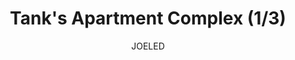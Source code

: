 ---
media: "images/rounds/round_2/tanks_apartment_1.png"
media_type: image
type: art
title: Tank's Apartment Complex (1/3)
author: [JOELED]
desc: Tank Transfer's completed housing block for the colony.
---